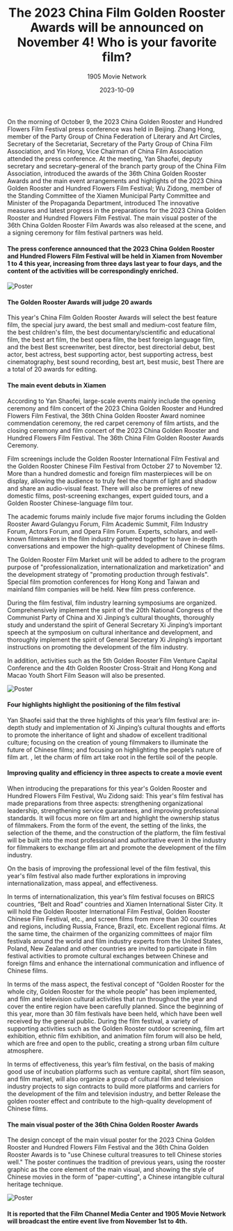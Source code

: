 ﻿---
layout: post
read_time: true
show_date: true
title: "The 2023 China Film Golden Rooster Awards will be announced on November 4! Who is your favorite film?"
date: 2023-10-09
img: posts/20231009/p1.jpg
tags: [Golden Rooster Awards, Film]
category: Event
author: 1905 Movie Network
description: "The 2023 China Film Golden Rooster Awards will be announced on November 4! Who is your favorite film?"
---

On the morning of October 9, the 2023 China Golden Rooster and Hundred Flowers Film Festival press conference was held in Beijing. Zhang Hong, member of the Party Group of China Federation of Literary and Art Circles, Secretary of the Secretariat, Secretary of the Party Group of China Film Association, and Yin Hong, Vice Chairman of China Film Association attended the press conference. At the meeting, Yan Shaofei, deputy secretary and secretary-general of the branch party group of the China Film Association, introduced the awards of the 36th China Golden Rooster Awards and the main event arrangements and highlights of the 2023 China Golden Rooster and Hundred Flowers Film Festival; Wu Zidong, member of the Standing Committee of the Xiamen Municipal Party Committee and Minister of the Propaganda Department, introduced The innovative measures and latest progress in the preparations for the 2023 China Golden Rooster and Hundred Flowers Film Festival. The main visual poster of the 36th China Golden Rooster Film Awards was also released at the scene, and a signing ceremony for film festival partners was held.

#### The press conference announced that the 2023 China Golden Rooster and Hundred Flowers Film Festival will be held in Xiamen from November 1 to 4 this year, increasing from three days last year to four days, and the content of the activities will be correspondingly enriched.

![Poster](./assets/img/posts/20231009/p1.jpg)

#### The Golden Rooster Awards will judge 20 awards

This year's China Film Golden Rooster Awards will select the best feature film, the special jury award, the best small and medium-cost feature film, the best children's film, the best documentary/scientific and educational film, the best art film, the best opera film, the best foreign language film, and the best Best screenwriter, best director, best directorial debut, best actor, best actress, best supporting actor, best supporting actress, best cinematography, best sound recording, best art, best music, best There are a total of 20 awards for editing.

#### The main event debuts in Xiamen

According to Yan Shaofei, large-scale events mainly include the opening ceremony and film concert of the 2023 China Golden Rooster and Hundred Flowers Film Festival, the 36th China Golden Rooster Award nominee commendation ceremony, the red carpet ceremony of film artists, and the closing ceremony and film concert of the 2023 China Golden Rooster and Hundred Flowers Film Festival. The 36th China Film Golden Rooster Awards Ceremony.

Film screenings include the Golden Rooster International Film Festival and the Golden Rooster Chinese Film Festival from October 27 to November 12. More than a hundred domestic and foreign film masterpieces will be on display, allowing the audience to truly feel the charm of light and shadow and share an audio-visual feast. There will also be premieres of new domestic films, post-screening exchanges, expert guided tours, and a Golden Rooster Chinese-language film tour.

The academic forums mainly include five major forums including the Golden Rooster Award·Gulangyu Forum, Film Academic Summit, Film Industry Forum, Actors Forum, and Opera Film Forum. Experts, scholars, and well-known filmmakers in the film industry gathered together to have in-depth conversations and empower the high-quality development of Chinese films.

The Golden Rooster Film Market unit will be added to adhere to the program purpose of "professionalization, internationalization and marketization" and the development strategy of "promoting production through festivals". Special film promotion conferences for Hong Kong and Taiwan and mainland film companies will be held. New film press conference.

During the film festival, film industry learning symposiums are organized. Comprehensively implement the spirit of the 20th National Congress of the Communist Party of China and Xi Jinping’s cultural thoughts, thoroughly study and understand the spirit of General Secretary Xi Jinping’s important speech at the symposium on cultural inheritance and development, and thoroughly implement the spirit of General Secretary Xi Jinping’s important instructions on promoting the development of the film industry.

In addition, activities such as the 5th Golden Rooster Film Venture Capital Conference and the 4th Golden Rooster Cross-Strait and Hong Kong and Macao Youth Short Film Season will also be presented.

![Poster](./assets/img/posts/20231009/p2.jpg)

#### Four highlights highlight the positioning of the film festival

Yan Shaofei said that the three highlights of this year’s film festival are: in-depth study and implementation of Xi Jinping’s cultural thoughts and efforts to promote the inheritance of light and shadow of excellent traditional culture; focusing on the creation of young filmmakers to illuminate the future of Chinese films; and focusing on highlighting the people’s nature of film art. , let the charm of film art take root in the fertile soil of the people.

#### Improving quality and efficiency in three aspects to create a movie event

When introducing the preparations for this year's Golden Rooster and Hundred Flowers Film Festival, Wu Zidong said: This year's film festival has made preparations from three aspects: strengthening organizational leadership, strengthening service guarantees, and improving professional standards. It will focus more on film art and highlight the ownership status of filmmakers. From the form of the event, the setting of the links, the selection of the theme, and the construction of the platform, the film festival will be built into the most professional and authoritative event in the industry for filmmakers to exchange film art and promote the development of the film industry.

On the basis of improving the professional level of the film festival, this year's film festival also made further explorations in improving internationalization, mass appeal, and effectiveness.

In terms of internationalization, this year’s film festival focuses on BRICS countries, “Belt and Road” countries and Xiamen International Sister City. It will hold the Golden Rooster International Film Festival, Golden Rooster Chinese Film Festival, etc., and screen films from more than 30 countries and regions, including Russia, France, Brazil, etc. Excellent regional films. At the same time, the chairmen of the organizing committees of major film festivals around the world and film industry experts from the United States, Poland, New Zealand and other countries are invited to participate in film festival activities to promote cultural exchanges between Chinese and foreign films and enhance the international communication and influence of Chinese films.

In terms of the mass aspect, the festival concept of "Golden Rooster for the whole city, Golden Rooster for the whole people" has been implemented, and film and television cultural activities that run throughout the year and cover the entire region have been carefully planned. Since the beginning of this year, more than 30 film festivals have been held, which have been well received by the general public. During the film festival, a variety of supporting activities such as the Golden Rooster outdoor screening, film art exhibition, ethnic film exhibition, and animation film forum will also be held, which are free and open to the public, creating a strong urban film culture atmosphere.

In terms of effectiveness, this year’s film festival, on the basis of making good use of incubation platforms such as venture capital, short film season, and film market, will also organize a group of cultural film and television industry projects to sign contracts to build more platforms and carriers for the development of the film and television industry, and better Release the golden rooster effect and contribute to the high-quality development of Chinese films.

#### The main visual poster of the 36th China Golden Rooster Awards

The design concept of the main visual poster for the 2023 China Golden Rooster and Hundred Flowers Film Festival and the 36th China Golden Rooster Awards is to "use Chinese cultural treasures to tell Chinese stories well." The poster continues the tradition of previous years, using the rooster graphic as the core element of the main visual, and showing the style of Chinese movies in the form of "paper-cutting", a Chinese intangible cultural heritage technique.

![Poster](./assets/img/posts/20231009/p3.jpg)

#### It is reported that the Film Channel Media Center and 1905 Movie Network will broadcast the entire event live from November 1st to 4th.
